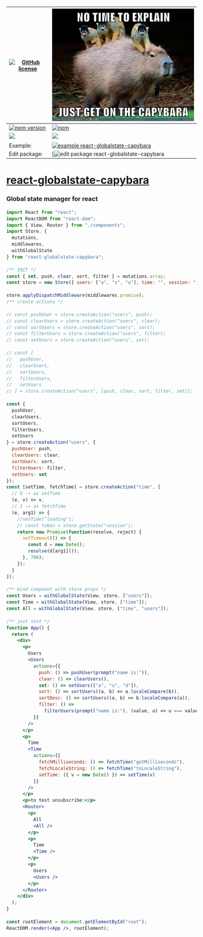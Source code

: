 
|[![GitHub license](https://img.shields.io/badge/license-MIT-blue.svg)](https://github.com/audi2014/react-globalstate-capybara/blob/master/LICENSE)|  ![enter image description here](https://github.com/audi2014/react-globalstate-capybara/raw/master/CoreConcepts.jpg) |
|--|--|
| [![npm version](https://img.shields.io/npm/v/react-globalstate-capybara.svg?style=flat)](https://www.npmjs.com/package/react-globalstate-capybara) | [![npm](https://img.shields.io/npm/dw/react-globalstate-capybara.svg)](https://www.npmjs.com/package/react-globalstate-capybara) |
| ![](https://img.shields.io/bundlephobia/min/react-globalstate-capybara.svg?style=flat) | ![](https://img.shields.io/github/languages/code-size/audi2014/react-globalstate-capybara.svg?style=flat) |
| Example: | [![example react-globalstate-capybara](https://codesandbox.io/static/img/play-codesandbox.svg)](https://codesandbox.io/s/3wk4z1kw6) |
| Edit package: | [![edit package react-globalstate-capybara](https://codesandbox.io/s/github/audi2014/react-globalstate-capybara) |



# [react-globalstate-capybara](https://github.com/audi2014/react-globalstate-capybara/)

### Global state manager for react

```jsx
import React from "react";
import ReactDOM from "react-dom";
import { View, Router } from "./components";
import Store, {
  mutations,
  middlewares,
  withGlobalState
} from "react-globalstate-capybara";

/** INIT */
const { set, push, clear, sort, filter } = mutations.array;
const store = new Store({ users: ["a", "z", "u"], time: "", session: "token" });

store.applyDispatchMiddleware(middlewares.promise);
/** create actions */

// const pushUser = store.createAction("users", push);
// const clearUsers = store.createAction("users", clear);
// const sortUsers = store.createAction("users", sort);
// const filterUsers = store.createAction("users", filter);
// const setUsers = store.createAction("users", set);

// const [
//   pushUser,
//   clearUsers,
//   sortUsers,
//   filterUsers,
//   setUsers
// ] = store.createAction("users", [push, clear, sort, filter, set]);

const {
  pushUser,
  clearUsers,
  sortUsers,
  filterUsers,
  setUsers
} = store.createAction("users", {
  pushUser: push,
  clearUsers: clear,
  sortUsers: sort,
  filterUsers: filter,
  setUsers: set
});
const [setTime, fetchTime] = store.createAction("time", [
  // 0 -> as setTime
  (e, v) => v,
  // 1 -> as fetchTime
  (e, arg1) => {
    //setTime("loading");
    // const token = store.getState("session");
    return new Promise(function(resolve, reject) {
      setTimeout(() => {
        const d = new Date();
        resolve(d[arg1]());
      }, 700);
    });
  }
]);

/** bind componet with store props */
const Users = withGlobalState(View, store, ["users"]);
const Time = withGlobalState(View, store, ["time"]);
const All = withGlobalState(View, store, ["time", "users"]);

/** just test */
function App() {
  return (
    <div>
      <p>
        Users
        <Users
          actions={{
            push: () => pushUser(prompt("name is:")),
            clear: () => clearUsers(),
            set: () => setUsers(["a", "u", "d"]),
            sort: () => sortUsers((a, b) => a.localeCompare(b)),
            sortDesc: () => sortUsers((a, b) => b.localeCompare(a)),
            filter: () =>
              filterUsers(prompt("name is:"), (value, u) => u === value)
          }}
        />
      </p>
      <p>
        Time
        <Time
          actions={{
            fetchMilliseconds: () => fetchTime("getMilliseconds"),
            fetchLocaleString: () => fetchTime("toLocaleString"),
            setTime: ({ v = new Date() }) => setTime(v)
          }}
        />
      </p>
      <p>to test unsubscribe:</p>
      <Router>
        <p>
          All
          <All />
        </p>
        <p>
          Time
          <Time />
        </p>
        <p>
          Users
          <Users />
        </p>
      </Router>
    </div>
  );
}

const rootElement = document.getElementById("root");
ReactDOM.render(<App />, rootElement);
```
